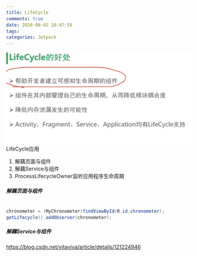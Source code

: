 ```yaml
---
title: LifeCycle
comments: true
date: 2020-08-02 20:47:59
tags:
categories: Jetpack
---
```




![](LifeCycle/2021-08-02_8.12_lifecycle.png)LifeCycle应用

1. 解藕页面与组件
2. 解藕Service与组件
3. ProcessLifecycleOwner监听应用程序生命周期



##### 解藕页面与组件

```java

```



```java
chronometer = (MyChronometer)findViewById(R.id.chronometer);
getLifecycle().addObserver(chronometer);
```



##### 解藕Service与组件

https://blog.csdn.net/vitaviva/article/details/121224946

